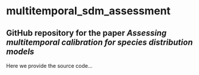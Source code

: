 # multitemporal_sdm_assessment

## GitHub repository for the paper *Assessing multitemporal calibration for species distribution models*

Here we provide the source code...
